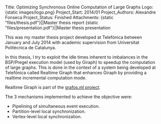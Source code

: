 Title: Optimizing Synchronous Online Computation of Large Graphs
Logo: {static images/logo.png}
Project_Start: 2014/01
Project_Authors: Alexandre Fonseca
Project_Status: Finished
Attachments:
    {static "files/thesis.pdf"}||Master thesis report
    {static "files/presentation.pdf"}||Master thesis presentation

This was my master thesis project developed at Telefónica between January
and July 2014 with academic supervision from Universitat Politècnica de
Catalunya.

In this thesis, I try to exploit the idle times inherent to imbalances in the
BSP/Pregel execution model (used by Giraph) to speedup the computation of
large graphs. This is done in the context of a system being developed at
Telefónica called Realtime Giraph that enhances Giraph by providing a 
realtime incremental computation mode.

Realtime Giraph is part of the [grafos.ml project](http://grafos.ml).

<!-- PELICAN_END_SUMMARY -->

The 3 mechanisms implemented to achieve the objective were:

* Pipelining of simultaneous event execution.
* Partition-level local synchronization.
* Vertex-level local synchronization.
